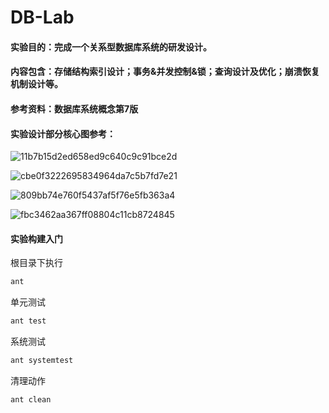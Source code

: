 # DB-Lab
#### 实验目的：完成一个关系型数据库系统的研发设计。

#### 内容包含：存储结构索引设计；事务&并发控制&锁；查询设计及优化；崩溃恢复机制设计等。

#### 参考资料：数据库系统概念第7版

#### 实验设计部分核心图参考：

![11b7b15d2ed658ed9c640c9c91bce2d](https://user-images.githubusercontent.com/50191422/138848929-1623115c-4e78-45a3-a1c5-0c24fd407be8.png)

![cbe0f3222695834964da7c5b7fd7e21](https://user-images.githubusercontent.com/50191422/138848952-18ba0ecc-46e9-4dbb-bbe8-8fb426c86004.png)

![809bb74e760f5437af5f76e5fb363a4](https://user-images.githubusercontent.com/50191422/138848996-b5ca150f-a62e-48e7-aec7-9e27e59bf195.png)

![fbc3462aa367ff08804c11cb8724845](https://user-images.githubusercontent.com/50191422/138849032-89fab391-7aff-4eec-a479-df8a58f6b792.png)

#### 实验构建入门

根目录下执行

```bash
ant
```

单元测试

```bash
ant test
```

系统测试

```bash
ant systemtest
```

清理动作

```bash
ant clean
```
